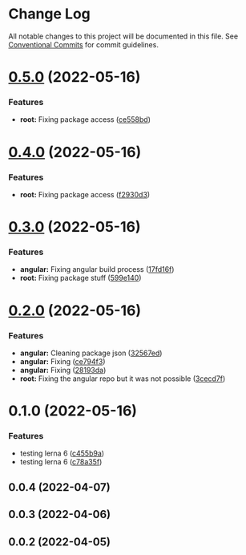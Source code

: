 # Change Log

All notable changes to this project will be documented in this file.
See [Conventional Commits](https://conventionalcommits.org) for commit guidelines.

# [0.5.0](https://github.com/bongaui/bongaui/compare/@bongaui/angular@0.4.0...@bongaui/angular@0.5.0) (2022-05-16)


### Features

* **root:** Fixing package access ([ce558bd](https://github.com/bongaui/bongaui/commit/ce558bd047b8502e4c44ce98dc9e1bdc18a4f415))





# [0.4.0](https://github.com/bongaui/bongaui/compare/@bongaui/angular@0.3.0...@bongaui/angular@0.4.0) (2022-05-16)


### Features

* **root:** Fixing package access ([f2930d3](https://github.com/bongaui/bongaui/commit/f2930d33e93bd793fbe7dcb27e046c879e29f327))





# [0.3.0](https://github.com/bongaui/bongaui/compare/@bongaui/angular@0.2.0...@bongaui/angular@0.3.0) (2022-05-16)


### Features

* **angular:** Fixing angular build process ([17fd16f](https://github.com/bongaui/bongaui/commit/17fd16f8a18d4748dedd2ce60f0424e04e1294a7))
* **root:** Fixing package stuff ([599e140](https://github.com/bongaui/bongaui/commit/599e1405c80ac299949b3f0165b9d6eb0cea2681))





# [0.2.0](https://github.com-personal/bongaui/bongaui/compare/@bongaui/angular@0.1.0...@bongaui/angular@0.2.0) (2022-05-16)


### Features

* **angular:** Cleaning package json ([32567ed](https://github.com-personal/bongaui/bongaui/commit/32567edc796d6dd6b38235b5012ba9a0be4c20f5))
* **angular:** Fixing ([ce794f3](https://github.com-personal/bongaui/bongaui/commit/ce794f3c75902e279df74f1d37abb4342e7c3a6e))
* **angular:** Fixing ([28193da](https://github.com-personal/bongaui/bongaui/commit/28193da454172be9aa0a41aebf5449e8a273ad3d))
* **root:** Fixing the angular repo but it was not possible ([3cecd7f](https://github.com-personal/bongaui/bongaui/commit/3cecd7f1a74a4533bb64fe4a4bc9a47bbe54e9be))





# 0.1.0 (2022-05-16)


### Features

* testing lerna 6 ([c455b9a](https://github.com/bongaui/bongaui/commit/c455b9a1a3151150da7ebf4cd3148f228a74c9e9))
* testing lerna 6 ([c78a35f](https://github.com/bongaui/bongaui/commit/c78a35f10b1461baf124e570d35b45a633122f8e))



## 0.0.4 (2022-04-07)



## 0.0.3 (2022-04-06)



## 0.0.2 (2022-04-05)
